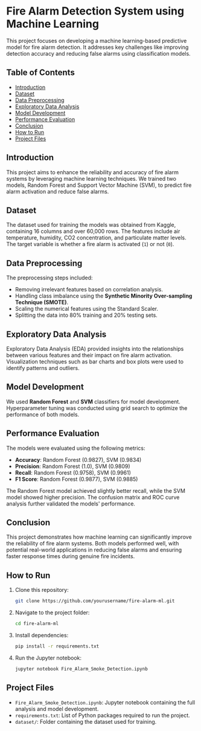 # Fire Alarm Detection System using Machine Learning

This project focuses on developing a machine learning-based predictive model for fire alarm detection. It addresses key challenges like improving detection accuracy and reducing false alarms using classification models.

## Table of Contents

- [Introduction](#introduction)
- [Dataset](#dataset)
- [Data Preprocessing](#data-preprocessing)
- [Exploratory Data Analysis](#exploratory-data-analysis)
- [Model Development](#model-development)
- [Performance Evaluation](#performance-evaluation)
- [Conclusion](#conclusion)
- [How to Run](#how-to-run)
- [Project Files](#project-files)

## Introduction

This project aims to enhance the reliability and accuracy of fire alarm systems by leveraging machine learning techniques. We trained two models, Random Forest and Support Vector Machine (SVM), to predict fire alarm activation and reduce false alarms.

## Dataset

The dataset used for training the models was obtained from Kaggle, containing 16 columns and over 60,000 rows. The features include air temperature, humidity, CO2 concentration, and particulate matter levels. The target variable is whether a fire alarm is activated (`1`) or not (`0`).

## Data Preprocessing

The preprocessing steps included:
- Removing irrelevant features based on correlation analysis.
- Handling class imbalance using the **Synthetic Minority Over-sampling Technique (SMOTE)**.
- Scaling the numerical features using the Standard Scaler.
- Splitting the data into 80% training and 20% testing sets.

## Exploratory Data Analysis

Exploratory Data Analysis (EDA) provided insights into the relationships between various features and their impact on fire alarm activation. Visualization techniques such as bar charts and box plots were used to identify patterns and outliers.

## Model Development

We used **Random Forest** and **SVM** classifiers for model development. Hyperparameter tuning was conducted using grid search to optimize the performance of both models.

## Performance Evaluation

The models were evaluated using the following metrics:
- **Accuracy**: Random Forest (0.9827), SVM (0.9834)
- **Precision**: Random Forest (1.0), SVM (0.9809)
- **Recall**: Random Forest (0.9758), SVM (0.9961)
- **F1 Score**: Random Forest (0.9877), SVM (0.9885)

The Random Forest model achieved slightly better recall, while the SVM model showed higher precision. The confusion matrix and ROC curve analysis further validated the models' performance.

## Conclusion

This project demonstrates how machine learning can significantly improve the reliability of fire alarm systems. Both models performed well, with potential real-world applications in reducing false alarms and ensuring faster response times during genuine fire incidents.

## How to Run

1. Clone this repository:
    ```bash
    git clone https://github.com/yourusername/fire-alarm-ml.git
    ```

2. Navigate to the project folder:
    ```bash
    cd fire-alarm-ml
    ```

3. Install dependencies:
    ```bash
    pip install -r requirements.txt
    ```

4. Run the Jupyter notebook:
    ```bash
    jupyter notebook Fire_Alarm_Smoke_Detection.ipynb
    ```

## Project Files

- `Fire_Alarm_Smoke_Detection.ipynb`: Jupyter notebook containing the full analysis and model development.
- `requirements.txt`: List of Python packages required to run the project.
- `dataset/`: Folder containing the dataset used for training.
